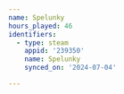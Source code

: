 ```yaml
---
name: Spelunky
hours_played: 46
identifiers:
  - type: steam
    appid: '239350'
    name: Spelunky
    synced_on: '2024-07-04'

---
```

